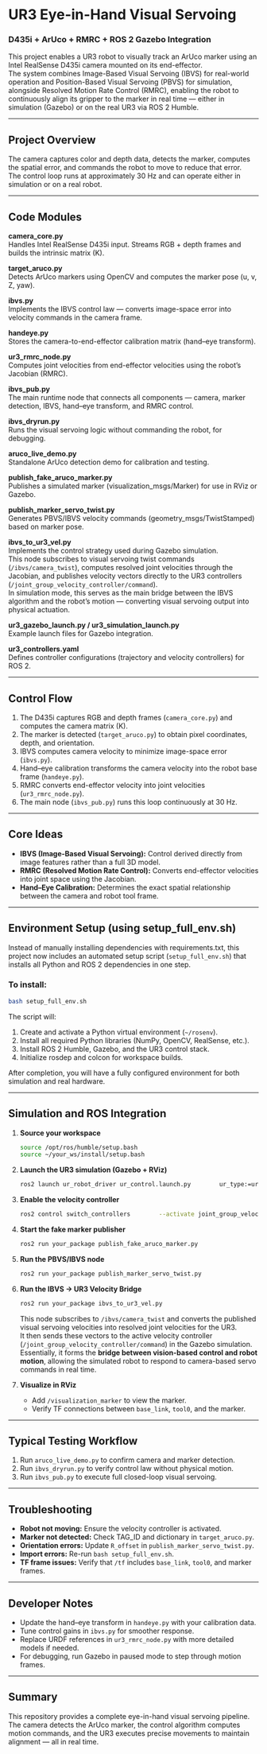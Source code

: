 # UR3 Eye-in-Hand Visual Servoing  
### D435i + ArUco + RMRC + ROS 2 Gazebo Integration  

This project enables a UR3 robot to visually track an ArUco marker using an Intel RealSense D435i camera mounted on its end-effector.  
The system combines Image-Based Visual Servoing (IBVS) for real-world operation and Position-Based Visual Servoing (PBVS) for simulation, alongside Resolved Motion Rate Control (RMRC), enabling the robot to continuously align its gripper to the marker in real time — either in simulation (Gazebo) or on the real UR3 via ROS 2 Humble.

---

## Project Overview

The camera captures color and depth data, detects the marker, computes the spatial error, and commands the robot to move to reduce that error.  
The control loop runs at approximately 30 Hz and can operate either in simulation or on a real robot.

---

## Code Modules

**camera_core.py**  
Handles Intel RealSense D435i input. Streams RGB + depth frames and builds the intrinsic matrix (K).  

**target_aruco.py**  
Detects ArUco markers using OpenCV and computes the marker pose (u, v, Z, yaw).  

**ibvs.py**  
Implements the IBVS control law — converts image-space error into velocity commands in the camera frame.  

**handeye.py**  
Stores the camera-to-end-effector calibration matrix (hand–eye transform).  

**ur3_rmrc_node.py**  
Computes joint velocities from end-effector velocities using the robot’s Jacobian (RMRC).  

**ibvs_pub.py**  
The main runtime node that connects all components — camera, marker detection, IBVS, hand–eye transform, and RMRC control.  

**ibvs_dryrun.py**  
Runs the visual servoing logic without commanding the robot, for debugging.  

**aruco_live_demo.py**  
Standalone ArUco detection demo for calibration and testing.  

**publish_fake_aruco_marker.py**  
Publishes a simulated marker (visualization_msgs/Marker) for use in RViz or Gazebo.  

**publish_marker_servo_twist.py**  
Generates PBVS/IBVS velocity commands (geometry_msgs/TwistStamped) based on marker pose.  

**ibvs_to_ur3_vel.py**  
Implements the control strategy used during Gazebo simulation.  
This node subscribes to visual servoing twist commands (`/ibvs/camera_twist`), computes resolved joint velocities through the Jacobian, and publishes velocity vectors directly to the UR3 controllers (`/joint_group_velocity_controller/command`).  
In simulation mode, this serves as the main bridge between the IBVS algorithm and the robot’s motion — converting visual servoing output into physical actuation.  

**ur3_gazebo_launch.py / ur3_simulation_launch.py**  
Example launch files for Gazebo integration.  

**ur3_controllers.yaml**  
Defines controller configurations (trajectory and velocity controllers) for ROS 2.  

---

## Control Flow

1. The D435i captures RGB and depth frames (`camera_core.py`) and computes the camera matrix (K).  
2. The marker is detected (`target_aruco.py`) to obtain pixel coordinates, depth, and orientation.  
3. IBVS computes camera velocity to minimize image-space error (`ibvs.py`).  
4. Hand–eye calibration transforms the camera velocity into the robot base frame (`handeye.py`).  
5. RMRC converts end-effector velocity into joint velocities (`ur3_rmrc_node.py`).  
6. The main node (`ibvs_pub.py`) runs this loop continuously at 30 Hz.  

---

## Core Ideas

- **IBVS (Image-Based Visual Servoing):** Control derived directly from image features rather than a full 3D model.  
- **RMRC (Resolved Motion Rate Control):** Converts end-effector velocities into joint space using the Jacobian.  
- **Hand–Eye Calibration:** Determines the exact spatial relationship between the camera and robot tool frame.  

---

## Environment Setup (using setup_full_env.sh)

Instead of manually installing dependencies with requirements.txt, this project now includes an automated setup script (`setup_full_env.sh`) that installs all Python and ROS 2 dependencies in one step.

### To install:

```bash
bash setup_full_env.sh
```

The script will:
1. Create and activate a Python virtual environment (`~/rosenv`).  
2. Install all required Python libraries (NumPy, OpenCV, RealSense, etc.).  
3. Install ROS 2 Humble, Gazebo, and the UR3 control stack.  
4. Initialize rosdep and colcon for workspace builds.  

After completion, you will have a fully configured environment for both simulation and real hardware.  

---

## Simulation and ROS Integration

1. **Source your workspace**
   ```bash
   source /opt/ros/humble/setup.bash
   source ~/your_ws/install/setup.bash
   ```

2. **Launch the UR3 simulation (Gazebo + RViz)**
   ```bash
   ros2 launch ur_robot_driver ur_control.launch.py        ur_type:=ur3e robot_ip:=fake        __ns:=/ur robot_controller:=joint_trajectory_controller        launch_rviz:=true
   ```

3. **Enable the velocity controller**
   ```bash
   ros2 control switch_controllers        --activate joint_group_velocity_controller        --deactivate scaled_joint_trajectory_controller
   ```

4. **Start the fake marker publisher**
   ```bash
   ros2 run your_package publish_fake_aruco_marker.py
   ```

5. **Run the PBVS/IBVS node**
   ```bash
   ros2 run your_package publish_marker_servo_twist.py
   ```

6. **Run the IBVS → UR3 Velocity Bridge**
   ```bash
   ros2 run your_package ibvs_to_ur3_vel.py
   ```
   This node subscribes to `/ibvs/camera_twist` and converts the published visual servoing velocities into resolved joint velocities for the UR3.  
   It then sends these vectors to the active velocity controller (`/joint_group_velocity_controller/command`) in the Gazebo simulation.  
   Essentially, it forms the **bridge between vision-based control and robot motion**, allowing the simulated robot to respond to camera-based servo commands in real time.

7. **Visualize in RViz**
   - Add `/visualization_marker` to view the marker.
   - Verify TF connections between `base_link`, `tool0`, and the marker.  

---

## Typical Testing Workflow

1. Run `aruco_live_demo.py` to confirm camera and marker detection.  
2. Run `ibvs_dryrun.py` to verify control law without physical motion.  
3. Run `ibvs_pub.py` to execute full closed-loop visual servoing.  

---

## Troubleshooting

- **Robot not moving:** Ensure the velocity controller is activated.  
- **Marker not detected:** Check TAG_ID and dictionary in `target_aruco.py`.  
- **Orientation errors:** Update `R_offset` in `publish_marker_servo_twist.py`.  
- **Import errors:** Re-run `bash setup_full_env.sh`.  
- **TF frame issues:** Verify that `/tf` includes `base_link`, `tool0`, and marker frames.  

---

## Developer Notes

- Update the hand–eye transform in `handeye.py` with your calibration data.  
- Tune control gains in `ibvs.py` for smoother response.  
- Replace URDF references in `ur3_rmrc_node.py` with more detailed models if needed.  
- For debugging, run Gazebo in paused mode to step through motion frames.  

---

## Summary

This repository provides a complete eye-in-hand visual servoing pipeline. The camera detects the ArUco marker, the control algorithm computes motion commands, and the UR3 executes precise movements to maintain alignment — all in real time.
